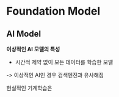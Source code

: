 # Foundation Model

## AI Model

**이상적인 AI 모델의 특성**
- 시간적 제약 없이 모든 데이터를 학습한 모델

-> 이상적인 AI인 경우 검색엔진과 유사해짐

현실적인 기계학습은 
